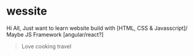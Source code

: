 # wessite

Hi All,
Just want to learn website build with [HTML, CSS & Javasscript]/ 
Maybe JS Framework [angular/react?]
> Love cooking
> travel


